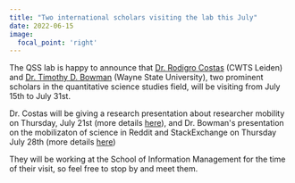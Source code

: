 ```yaml
---
title: "Two international scholars visiting the lab this July" 
date: 2022-06-15
image:
  focal_point: 'right'
---
```


The QSS lab is happy to announce that [Dr. Rodigro Costas](https://www.qsslab.ca/author/rodrigo-costas/) (CWTS Leiden) and [Dr. Timothy D. Bowman](https://www.qsslab.ca/author/timothy-d.-bowman/) (Wayne State University), two prominent scholars in the quantitative science studies field, will be visiting from July 15th to July 31st. 

Dr. Costas will be giving a research presentation about researcher mobility on Thursday, July 21st (more details [here](https://www.qsslab.ca/event/2022-07-21-costas/)), and Dr. Bowman's presentation on the mobilizaton of science in Reddit and StackExchange on Thursday July 28th (more details [here](https://www.qsslab.ca/event/2022-07-28-bowman/))

They will be working at the School of Information Management for the time of their visit, so feel free to stop by and meet them.